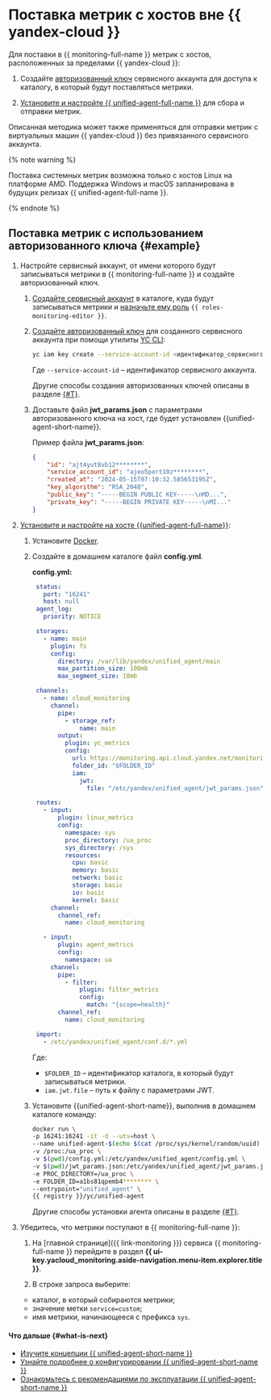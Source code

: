 # Поставка метрик с хостов вне {{ yandex-cloud }}

Для поставки в {{ monitoring-full-name }} метрик с хостов, расположенных за пределами {{ yandex-cloud }}:

1. Создайте [авторизованный ключ](../../../iam/concepts/authorization/key.md) сервисного аккаунта для доступа к каталогу, в который будут поставляться метрики.

1. [Установите и настройте {{ unified-agent-full-name }}](../../concepts/data-collection/unified-agent/installation.md) для сбора и отправки метрик.
 
Описанная методика может также применяться для отправки метрик с виртуальных машин {{ yandex-cloud }} без привязанного сервисного аккаунта.

{% note warning %}

Поставка системных метрик возможна только с хостов Linux на платформе AMD. Поддержка Windows и macOS запланирована в будущих релизах {{ unified-agent-full-name }}.

{% endnote %}

## Поставка метрик с использованием авторизованного ключа {#example}

1. Настройте сервисный аккаунт, от имени которого будут записываться метрики в {{ monitoring-full-name }} и создайте авторизованный ключ.

   1. [Создайте сервисный аккаунт](../../../iam/operations/sa/create.md) в каталоге, куда будут записываться метрики и [назначьте ему роль](../../../iam/operations/sa/assign-role-for-sa.md) `{{ roles-monitoring-editor }}`.

   1. [Создайте авторизованный ключ](../../../iam/operations/authorized-key/create.md) для созданного сервисного аккаунта при помощи утилиты [YC CLI](../../../cli/quickstart.md):

       ```bash
       yc iam key create --service-account-id <идентификатор_сервисного_аккаунта> --output jwt_params.json
       ```

       Где `--service-account-id` – идентификатор сервисного аккаунта.

      Другие способы создания авторизованных ключей описаны в разделе [{#T}](../../../iam/operations/authorized-key/create.md).

   1. Доставьте файл **jwt_params.json** с параметрами авторизованного ключа на хост, где будет установлен {{unified-agent-short-name}}.

       Пример файла **jwt_params.json**:
       ```json
       {
           "id": "ajt4yut8vb12********",
           "service_account_id": "ajeo5pert10z********",
           "created_at": "2024-05-15T07:10:32.585653195Z",
           "key_algorithm": "RSA_2048",
           "public_key": "-----BEGIN PUBLIC KEY-----\nMD...",
           "private_key": "-----BEGIN PRIVATE KEY-----\nMI..."
       }
       ```

1. [Установите и настройте на хосте {{unified-agent-full-name}}](../../concepts/data-collection/unified-agent/installation.md):
   
   1. Установите [Docker](https://docs.docker.com).

   1. Создайте в домашнем каталоге файл **config.yml**.

       **config.yml:**
       ```yaml
        status:
          port: "16241"
          host: null
        agent_log:
          priority: NOTICE

        storages:
          - name: main
            plugin: fs
            config:
              directory: /var/lib/yandex/unified_agent/main
              max_partition_size: 100mb
              max_segment_size: 10mb

        channels:
          - name: cloud_monitoring
            channel:
              pipe:
                - storage_ref:
                    name: main
              output:
                plugin: yc_metrics
                config:
                  url: https://monitoring.api.cloud.yandex.net/monitoring/v2/data/write
                  folder_id: "$FOLDER_ID"
                  iam:
                    jwt:
                      file: "/etc/yandex/unified_agent/jwt_params.json"

        routes:
          - input:
              plugin: linux_metrics
              config:
                namespace: sys
                proc_directory: /ua_proc
                sys_directory: /sys
                resources:
                  cpu: basic
                  memory: basic
                  network: basic
                  storage: basic
                  io: basic
                  kernel: basic
            channel:
              channel_ref:
                name: cloud_monitoring

          - input:
              plugin: agent_metrics
              config:
                namespace: ua
            channel:
              pipe:
                - filter:
                    plugin: filter_metrics
                    config:
                      match: "{scope=health}"
              channel_ref:
                name: cloud_monitoring

        import:
          - /etc/yandex/unified_agent/conf.d/*.yml
       ```

       Где:

       * `$FOLDER_ID` – идентификатор каталога, в который будут записываться метрики.
       * `iam.jwt.file` – путь к файлу с параметрами JWT.

   1. Установите {{unified-agent-short-name}}, выполнив в домашнем каталоге команду:

      ```bash
      docker run \
      -p 16241:16241 -it -d --uts=host \
      --name unified-agent-$(echo $(cat /proc/sys/kernel/random/uuid) | cut -d '-' -f1) \
      -v /proc:/ua_proc \
      -v $(pwd)/config.yml:/etc/yandex/unified_agent/config.yml \
      -v $(pwd)/jwt_params.json:/etc/yandex/unified_agent/jwt_params.json \
      -e PROC_DIRECTORY=/ua_proc \
      -e FOLDER_ID=a1bs81qpemb4******** \
      --entrypoint="unified_agent" \
      {{ registry }}/yc/unified-agent
      ```

       Другие способы установки агента описаны в разделе [{#T}](../../concepts/data-collection/unified-agent/installation.md).

1. Убедитесь, что метрики поступают в {{ monitoring-full-name }}:

    1. На [главной странице]({{ link-monitoring }}) сервиса {{ monitoring-full-name }} перейдите в раздел **{{ ui-key.yacloud_monitoring.aside-navigation.menu-item.explorer.title }}**.

    1. В строке запроса выберите:
      - каталог, в который собираются метрики;
      - значение метки `service=custom`;
      - имя метрики, начинающееся с префикса `sys`.

#### Что дальше {#what-is-next}

- [Изучите концепции {{ unified-agent-short-name }}](../../concepts/data-collection/unified-agent/index.md)
- [Узнайте подробнее о конфигурировании {{ unified-agent-short-name }}](../../concepts/data-collection/unified-agent/configuration.md)
- [Ознакомьтесь с рекомендациями по эксплуатации {{ unified-agent-short-name }}](../../concepts/data-collection/unified-agent/best-practices.md)
